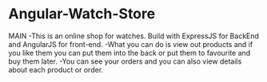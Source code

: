 # Angular-Watch-Store

MAIN
-This is an online shop for watches. Build with ExpressJS for BackEnd and AngularJS for front-end.
-What you can do is view out products and if you like them you can put them into the back or put them to favourite and buy them later.
-You can see your orders and you can also view details about each product or order.
